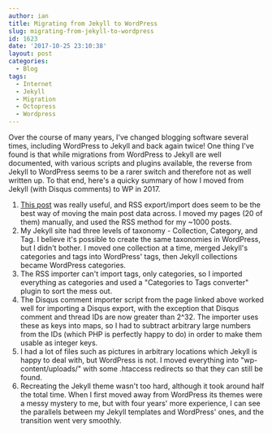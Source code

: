 ```yaml
---
author: ian
title: Migrating from Jekyll to WordPress
slug: migrating-from-jekyll-to-wordpress
id: 1623
date: '2017-10-25 23:10:38'
layout: post
categories:
  - Blog
tags:
  - Internet
  - Jekyll
  - Migration
  - Octopress
  - Wordpress
---
```


Over the course of many years, I've changed blogging software several times, including WordPress to Jekyll and back again twice! One thing I've found is that while migrations from WordPress to Jekyll are well documented, with various scripts and plugins available, the reverse from Jekyll to WordPress seems to be a rarer switch and therefore not as well written up. To that end, here's a quicky summary of how I moved from Jekyll (with Disqus comments) to WP in 2017.

1.  [This post](http://davidlynch.org/blog/2016/01/migrating-from-jekyll-to-wordpress/) was really useful, and RSS export/import does seem to be the best way of moving the main post data across. I moved my pages (20 of them) manually, and used the RSS method for my ~1000 posts.
2.  My Jekyll site had three levels of taxonomy - Collection, Category, and Tag. I believe it's possible to create the same taxonomies in WordPress, but I didn't bother. I moved one collection at a time, merged Jekyll's categories and tags into WordPress' tags, then Jekyll collections became WordPress categories.
3.  The RSS importer can't import tags, only categories, so I imported everything as categories and used a "Categories to Tags converter" plugin to sort the mess out.
4.  The Disqus comment importer script from the page linked above worked well for importing a Disqus export, with the exception that Disqus comment and thread IDs are now greater than 2^32\. The importer uses these as keys into maps, so I had to subtract arbitrary large numbers from the IDs (which PHP is perfectly happy to do) in order to make them usable as integer keys.
5.  I had a lot of files such as pictures in arbitrary locations which Jekyll is happy to deal with, but WordPress is not. I moved everything into "wp-content/uploads/" with some .htaccess redirects so that they can still be found.
6.  Recreating the Jekyll theme wasn't too hard, although it took around half the total time. When I first moved away from WordPress its themes were a messy mystery to me, but with four years' more experience, I can see the parallels between my Jekyll templates and WordPress' ones, and the transition went very smoothly.
